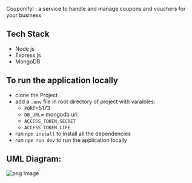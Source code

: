 Couponify! : a service to handle and manage coupons and vouchers for your business

## Tech Stack

- Node js
- Express js
- MongoDB

## To run the application locally

- clone the Project
- add a `.env` file in root directory of project with varaibles:
  - `PORT`=5173
  - `DB_URL`= mongodb uri
  - `ACCESS_TOKEN_SECRET`
  - `ACCESS_TOKEN_LIFE`
- run `npm install` to install all the dependencies
- run `npm run dev` to run the application locally

## UML Diagram:
![png Image](https://github.com/Vineet-Singh-Chauhan/couponify-server/assets/94364597/86af00fb-724b-4d23-9604-0f259e92e42e)
